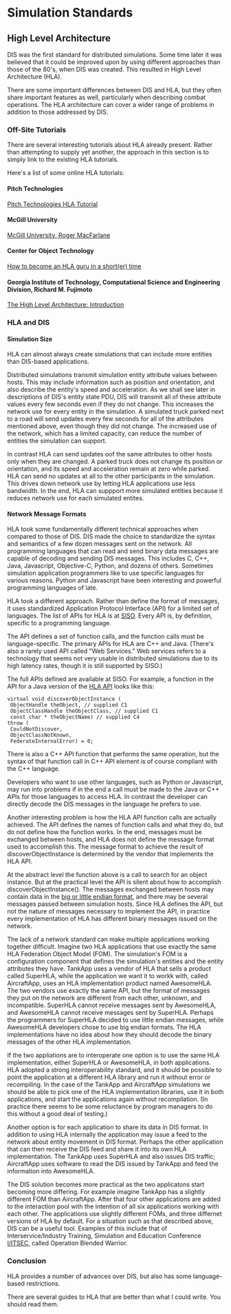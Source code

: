 # Simulation Standards

## High Level Architecture

DIS was the first standard for distributed simulations. Some time later it was believed that it could be improved upon by using different approaches than those of the 80's, when DIS was created. This resulted in High Level Architecture (HLA).

There are some important differences between DIS and HLA, but they often share important features as well, particularly when describing combat operations. The HLA architecture can cover a wider range of problems in addition to those addressed by DIS.

### Off-Site Tutorials

There are several interesting tutorials about HLA already present. Rather than attempting to supply yet another, the approach in this section is to simply link to the existing HLA tutorials. 

Here's a list of some online HLA tutorials:

#### Pitch Technologies

[Pitch Technologies HLA Tutorial](http://www.pitchtechnologies.com/hlatutorial/) 

#### McGill University

[McGill University, Roger MacFarlane](http://msdl.cs.mcgill.ca/people/hv/teaching/MSBDesign/COMP762B2003/presentations/HLA1.pdf)

#### Center for Object Technology

[How to become an HLA
guru in a short(er) time](http://www.cit.dk/COT/reports/reports/Case6/06/cot-6-06.pdf)

#### Georgia Institute of Technology, Computational Science and Engineering Division, Richard M. Fujimoto

[The High Level Architecture: Introduction](http://www.acm-sigsim-mskr.org/Courseware/Fujimoto/Slides/FujimotoSlides-20-HighLevelArchitectureIntro.pdf)

### HLA and DIS

#### Simulation Size

HLA can almost always create simulations that can include more entities than DIS-based applications.

Distributed simulations transmit simulation entity attribute values between hosts. This may include information such as position and orientation, and also describe the entity's speed and acceleration. As we shall see later in descriptions of DIS's entity state PDU, DIS will transmit all of these attribute values every few seconds even if they do not change. This increases the network use for every entity in the simulation. A simulated truck parked next to a road will send updates every few seconds for all of the attributes mentioned above, even though they did not change. The increased use of the network, which has a limited capacity, can reduce the number of entities the simulation can support.

In contrast HLA can send updates oof the same attributes to other hosts only when they are changed. A parked truck does not change its position or orientation, and its speed and acceleration remain at zero while parked. HLA can send no updates at all to the other participants in the simulation. This drives down network use by letting HLA applications use less bandwidth. In the end, HLA can suppport more simulated entities because it reduces network use for each simulated entites.

#### Network Message Formats

HLA took some fundamentally different technical approaches when compared to those of DIS. DIS made the choice to standardize the syntax and semantics of a few dozen messages sent on the network. All programming languages that can read and send binary data messages are capable of decoding and sending DIS messages. This includes C, C++, Java, Javascript, Objective-C, Python, and dozens of others. Sometimes simulation application programmers like to use specific languages for various reasons. Python and Javascript have been interesting and powerful programming languages of late. 

HLA took a different approach. Rather than define the format of messages, it uses standardized Application Protocol Interface (API) for a limited set of languages. The list of APIs for HLA is at [SISO](https://www.sisostds.org/APIs.aspx). Every API is, by definition, specific to a programming language. 

The API defines a set of function calls, and the function calls must be language-specific. The primary APIs for HLA are C++ and Java. (There's also a rarely used API called "Web Services." Web services refers to a technology that seems not very usable in distributed simulations due to its high latency rates, though it is still supported by SISO.)

The full APIs defined are available at SISO. For example, a function in the API for a Java version of the [HLA API](https://www.sisostds.org/DesktopModules/Bring2mind/DMX/Download.aspx?Command=Core_Download&EntryId=42469&PortalId=0&TabId=105) looks like this:

~~~
virtual void discoverObjectInstance (
 ObjectHandle theObject, // supplied C1
 ObjectClassHandle theObjectClass, // supplied C1
 const char * theObjectName) // supplied C4
throw (
 CouldNotDiscover,
 ObjectClassNotKnown,
 FederateInternalError) = 0;
~~~
 
There is also a C++ API function that performs the same operation, but the syntax of that function call in C++ API element is of course compliant with the C++ language.

Developers who want to use other languages, such as Python or Javascript, may run into problems if in the end a call must be made to the Java or C++ APIs for those languages to access HLA. In contrast the developer can directly decode the DIS messages in the language he prefers to use.

Another interesting problem is how the HLA API function calls are actually achieved. The API defines the names of function calls and what they do, but do not define how the function works. In the end, messages must be exchanged between hosts, and HLA does not define the message format used to accomplish this. The message format to achieve the result of discoverObjectInstance is determined by the vendor that implements the HLA API.

At the abstract level the function above is a call to search for an object instance. But at the practical level the API is silent about how to accomplish discoverObjectInstance(). The messages exchanged between hosts may contain data in the [big or little endian format](https://en.wikipedia.org/wiki/Endianness), and there may be several messages passed between simulation hosts. Since HLA defines the API, but not the nature of messages necessary to implement the API, in practice every implementation of HLA has different binary messages issued on the network. 
 
The lack of a network standard can make multiple applications working together difficult. Imagine two HLA applications that use exactly the same HLA Federation Object Model (FOM). The simulation's FOM is a configuration component that defines the simulation's entities and the entity attributes they have. TankApp uses a vendor of HLA that sells a product called SuperHLA, while the application we want it to workk with, called AircraftApp, uses an HLA implementation product named AwesomeHLA. The two vendors use exactly the same API, but the format of messages they put on the network are different from each other, unknown, and incompatible. SuperHLA cannot receive messages sent by AwesomeHLA, and AwesomeHLA cannot receive messages sent by SuperHLA. Perhaps the programmers for SuperHLA decided to use little endian messages, while AwesomeHLA developers chose to use big endian formats. The HLA implementations have no idea about how they should decode the binary messages of the other HLA implementation.

If the two appliations are to interoperate one option is to use the same HLA implementation, either SuperHLA or AwesomeHLA, in both applications. HLA adopted a strong interoperability standard, and it should be possible to point the application at a different HLA library and run it without error or recompiling. In the case of the TankApp and AircraftApp simulations we should be able to pick one of the HLA implementation libraries, use it in both applications, and start the applications again without recompilation. (In practice there seems to be some reluctance by program managers to do this without a good deal of testing.)

Another option is for each application to share its data in DIS format. In addition to using HLA internally the application may issue a feed to the network about entity movement in DIS format. Perhaps the other application that can then receive the DIS feed and share it into its own HLA implementation. The TankApp uses SuperHLA and also issues DIS traffic; AircraftApp uses software to read the DIS issued by TankApp and feed the information into AwesomeHLA.

The DIS solution becomes more practical as the two applicatons start becoming more differing. For example imagine TankApp has a slightly different FOM than AircraftApp. After that four other applications are added to the interaction pool with the intention of all six applications working with each other. The applications use slightly different FOMs, and three differnet versions of HLA by default. For a situation such as that described above, DIS can be a useful tool. Examples of this include that of Interservice/Industry Training, Simulation and Education Conference [I/ITSEC](http://exhibits.iitsec.org/2016//custom/Playbook_OBW_NTSAfinal1110.pdf), called Operation Blended Warrior.

### Conclusion

HLA provides a number of advances over DIS, but also has some language-based restrictions. 

There are several guides to HLA that are better than what I could write. You should read them.



 
  
 
 

